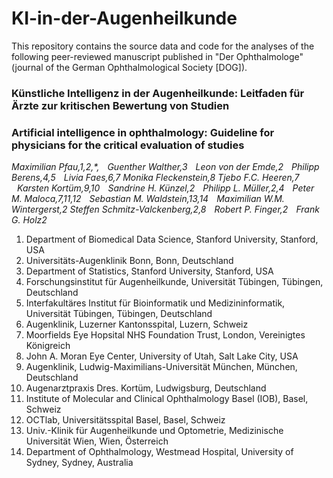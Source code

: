 # KI-in-der-Augenheilkunde

This repository contains the source data and code for the analyses of the following peer-reviewed manuscript published in "Der Ophthalmologe" (journal of the German Ophthalmological Society [DOG]).

### Künstliche Intelligenz in der Augenheilkunde: Leitfaden für Ärzte zur kritischen Bewertung von Studien

### Artificial intelligence in ophthalmology: Guideline for physicians for the critical evaluation of studies

_Maximilian Pfau,1,2,*,  Guenther Walther,3  Leon von der Emde,2  Philipp Berens,4,5  Livia Faes,6,7 Monika Fleckenstein,8 Tjebo F.C. Heeren,7  Karsten Kortüm,9,10  Sandrine H. Künzel,2  Philipp L. Müller,2,4  Peter M. Maloca,7,11,12  Sebastian M. Waldstein,13,14  Maximilian W.M. Wintergerst,2 Steffen Schmitz-Valckenberg,2,8  Robert P. Finger,2  Frank G. Holz2_

1.	Department of Biomedical Data Science, Stanford University, Stanford, USA
2.	Universitäts-Augenklinik Bonn, Bonn, Deutschland
3.	Department of Statistics, Stanford University, Stanford, USA
4.	Forschungsinstitut für Augenheilkunde, Universität Tübingen, Tübingen, Deutschland
5.	Interfakultäres Institut für Bioinformatik und Medizininformatik, Universität Tübingen, Tübingen, Deutschland
6.	Augenklinik, Luzerner Kantonsspital, Luzern, Schweiz
7.	Moorfields Eye Hopsital NHS Foundation Trust, London, Vereinigtes Königreich
8.	John A. Moran Eye Center, University of Utah, Salt Lake City, USA
9.	Augenklinik, Ludwig-Maximilians-Universität München, München, Deutschland
10.	Augenarztpraxis Dres. Kortüm, Ludwigsburg, Deutschland
11.	Institute of Molecular and Clinical Ophthalmology Basel (IOB), Basel, Schweiz
12.	OCTlab, Universitätsspital Basel, Basel, Schweiz
13.	Univ.-Klinik für Augenheilkunde und Optometrie, Medizinische Universität Wien, Wien, Österreich
14.	Department of Ophthalmology, Westmead Hospital, University of Sydney, Sydney, Australia
